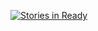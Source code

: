 [![Stories in Ready](https://badge.waffle.io/okpluto/okpluto.png?label=ready&title=Ready)](https://waffle.io/okpluto/okpluto)
